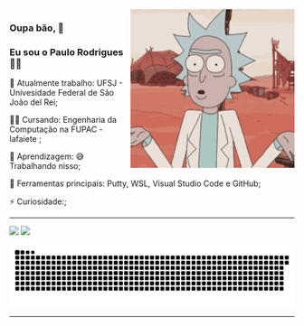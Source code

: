 
<img src = ".github/images/rick.gif" width = "290em" align = "right">

### Oupa bão, 🖖
### Eu sou o Paulo Rodrigues 👨‍💻

<div>

🔭 Atualmente trabalho: UFSJ - Univesidade Federal de São João del Rei;

👨‍🎓 Cursando: Engenharia da Computação na FUPAC - lafaiete ;

🌱 Aprendizagem: 😅 Trabalhando nisso;

🎒 Ferramentas principais: Putty, WSL, Visual Studio Code e GitHub;

⚡ Curiosidade:;

</div>

---

<div>

<img src="https://github-readme-stats.vercel.app/api?username=paulorodrigues07&count_private=true&show_icons=true&theme=dark" height= 180em/>
<img src="https://github-readme-stats.vercel.app/api/top-langs/?username=paulorodrigues07&langs_count=8&theme=dark" height= 180em/>


![Snake animation](https://github.com/paulorodrigues07/paulorodrigues07/blob/output/github-contribution-grid-snake.svg)

</div>

  
---